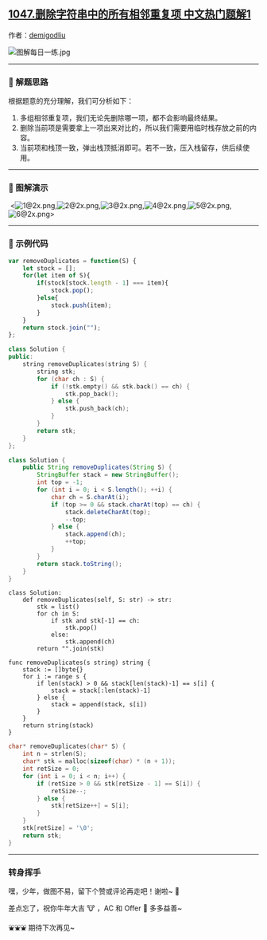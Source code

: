 ## [1047.删除字符串中的所有相邻重复项 中文热门题解1](https://leetcode.cn/problems/remove-all-adjacent-duplicates-in-string/solutions/100000/tu-jie-guan-fang-tui-jian-ti-jie-shan-ch-x8iz)

作者：[demigodliu](https://leetcode.cn/u/demigodliu)

![图解每日一练.jpg](https://pic.leetcode-cn.com/1615817903-fzmpwZ-%E5%9B%BE%E8%A7%A3%E6%AF%8F%E6%97%A5%E4%B8%80%E7%BB%83.jpg)

---

### 🧠 解题思路

根据题意的充分理解，我们可分析如下：

1. 多组相邻重复项，我们无论先删除哪一项，都不会影响最终结果。
2. 删除当前项是需要拿上一项出来对比的，所以我们需要用临时栈存放之前的内容。
3. 当前项和栈顶一致，弹出栈顶抵消即可。若不一致，压入栈留存，供后续使用。

---

### 🎨 图解演示

 <![1@2x.png](https://pic.leetcode-cn.com/1615294969-NSUbEN-1@2x.png),![2@2x.png](https://pic.leetcode-cn.com/1615294975-UhzuiK-2@2x.png),![3@2x.png](https://pic.leetcode-cn.com/1615294979-xgrmXJ-3@2x.png),![4@2x.png](https://pic.leetcode-cn.com/1615294983-mqJHpe-4@2x.png),![5@2x.png](https://pic.leetcode-cn.com/1615294988-XfvkzV-5@2x.png),![6@2x.png](https://pic.leetcode-cn.com/1615295228-wcSIuZ-6@2x.png)>

---

### 🍭 示例代码

```JavaScript []
var removeDuplicates = function(S) {
    let stock = [];
    for(let item of S){
        if(stock[stock.length - 1] === item){
            stock.pop();
        }else{
            stock.push(item);
        }
    }
    return stock.join("");
};
```
```C++ []
class Solution {
public:
    string removeDuplicates(string S) {
        string stk;
        for (char ch : S) {
            if (!stk.empty() && stk.back() == ch) {
                stk.pop_back();
            } else {
                stk.push_back(ch);
            }
        }
        return stk;
    }
};
```
```Java []
class Solution {
    public String removeDuplicates(String S) {
        StringBuffer stack = new StringBuffer();
        int top = -1;
        for (int i = 0; i < S.length(); ++i) {
            char ch = S.charAt(i);
            if (top >= 0 && stack.charAt(top) == ch) {
                stack.deleteCharAt(top);
                --top;
            } else {
                stack.append(ch);
                ++top;
            }
        }
        return stack.toString();
    }
}
```
```Python3 []
class Solution:
    def removeDuplicates(self, S: str) -> str:
        stk = list()
        for ch in S:
            if stk and stk[-1] == ch:
                stk.pop()
            else:
                stk.append(ch)
        return "".join(stk)
```
```Golang []
func removeDuplicates(s string) string {
    stack := []byte{}
    for i := range s {
        if len(stack) > 0 && stack[len(stack)-1] == s[i] {
            stack = stack[:len(stack)-1]
        } else {
            stack = append(stack, s[i])
        }
    }
    return string(stack)
}
```
```C []
char* removeDuplicates(char* S) {
    int n = strlen(S);
    char* stk = malloc(sizeof(char) * (n + 1));
    int retSize = 0;
    for (int i = 0; i < n; i++) {
        if (retSize > 0 && stk[retSize - 1] == S[i]) {
            retSize--;
        } else {
            stk[retSize++] = S[i];
        }
    }
    stk[retSize] = '\0';
    return stk;
}
```

---

### 转身挥手

嘿，少年，做图不易，留下个赞或评论再走吧！谢啦~ 💐

差点忘了，祝你牛年大吉 🐮 ，AC 和 Offer 📑 多多益善~

⛲⛲⛲ 期待下次再见~ 